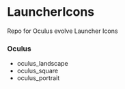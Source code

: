 # LauncherIcons
Repo for Oculus evolve Launcher Icons
### Oculus
- oculus_landscape
- oculus_square
- oculus_portrait

